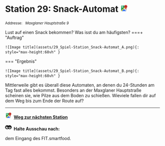 # Station 29: Snack-Automat  <a href="https://www.google.com/maps/dir/?api=1&travelmode=walking&destination=47.7963392,13.0251637"><img src="https://github.com/kipppunkte/kipppunkte/raw/gh-pages/assets/google-maps.svg" width="24" height="24"></a>

<small>Addresse:<em style="margin-left: 10px">Maxglaner Hauptstraße 9</em></small>



Lust auf einen Snack bekommen? Was isst du am häufigsten?
===+ "Auftrag"

    ![Image title](assets/29_Spiel-Station_Snack-Automat_A.png){: style="max-height:60vh" }


=== "Ergebnis"

    ![Image title](assets/29_Spiel-Station_Snack-Automat_B.png){: style="max-height:60vh" }


Mittlerweile gibt es überall diese Automaten, an denen du 24-Stunden am Tag fast alles bekommst. Besonders an der Maxglaner Hauptstraße scheinen sie, wie Pilze aus dem Boden zu schießen. Wieviele fallen dir auf dem Weg bis zum Ende der Route auf?



____

<a href="https://www.google.com/maps/dir/?api=1&travelmode=walking&destination=47.7963696,13.0249757"><img src="https://github.com/kipppunkte/kipppunkte/raw/gh-pages/assets/google-maps.svg" style="height: 1.5em;margin-right: 0.5em"></a>**[Weg zur nächsten Station](https://www.google.com/maps/dir/?api=1&travelmode=walking&destination=47.7963696,13.0249757)**



<img src="https://github.com/kipppunkte/kipppunkte/raw/gh-pages/assets/eyes.svg" style="height: 1.5em;background: white;margin-right: 0.5em">**Halte Ausschau nach:**

dem Eingang des FIT.smartfood.